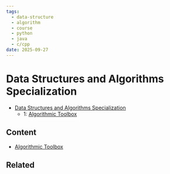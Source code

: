 ```yaml
---
tags:
  - data-structure
  - algorithm
  - course
  - python
  - java
  - c/cpp
date: 2025-09-27
---
```

Data Structures and Algorithms Specialization
=========

* [Data Structures and Algorithms Specialization](https://www.coursera.org/specializations/data-structures-algorithms#courses)
  * 1: [Algorithmic Toolbox](https://www.coursera.org/learn/algorithmic-toolbox?specialization=data-structures-algorithms)
  
Content
---------------

* [Algorithmic Toolbox](./100%20Algorithmic%20Toolbox/Algorithmic%20Toolbox.md)



Related
----------------------------


